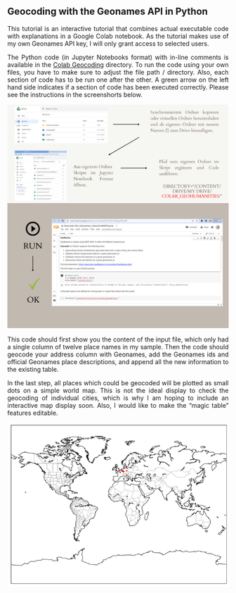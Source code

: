 <h2>Geocoding with the Geonames API in Python</h2>

<p align="justify">This tutorial is an interactive tutorial that combines actual executable code with explanations in a Google Colab notebook. As the tutorial makes use of my own Geonames API key,
I will only grant access to selected users.</p>

<p align="justify">The Python code (in Jupyter Notebooks format) with in-line comments is available in the <a href="https://github.com/MonikaBarget/GeoHumTutorials/blob/master/Colab_Geocoding/Geocode_Plot_Geonames.ipynb">Colab Geocoding</a> directory. To run the code using your own files, you have to make sure to adjust the file path / directory. Also, each section of code has to be run one after the other. A green arrow on the left hand side indicates if a section of code has been executed correctly. Please see the instructions in the screenshorts below.</p>

<img alt="how to connect Colab DE" src="./PNG_Geodata_DE/GeocodePythonDE.png">
<img alt="run COLAB" src="./PNG_Geodata_DE/RunCOLAB.png">

<p align="justify">This code should first show you the content of the input file, which only had a single column of twelve place names in my sample.
Then the code should geocode your address column with Geonames, add the Geonames ids and official Geonames place descriptions,
and append all the new information to the existing table.</p>

<p align="justify">In the last step, all places which could be geocoded will be plotted as small dots on a simple world map. This is not the ideal display to check the geocoding
of individual cities, which is why I am hoping to include an interactive map display soon. Also, I would like to make the “magic table” features editable. </p>

<img alt="sample map" src="./Colab_Geocoding/TestMap.png">
